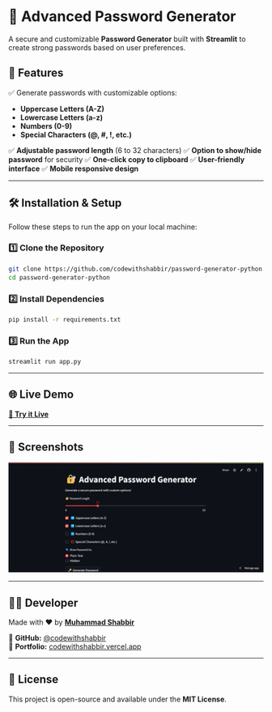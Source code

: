 # 🔐 Advanced Password Generator

A secure and customizable **Password Generator** built with **Streamlit** to create strong passwords based on user preferences.

## 🚀 Features

✅ Generate passwords with customizable options:
- **Uppercase Letters (A-Z)**
- **Lowercase Letters (a-z)**
- **Numbers (0-9)**
- **Special Characters (@, #, !, etc.)**

✅ **Adjustable password length** (6 to 32 characters)
✅ **Option to show/hide password** for security
✅ **One-click copy to clipboard**
✅ **User-friendly interface**
✅ **Mobile responsive design**

---

## 🛠️ Installation & Setup

Follow these steps to run the app on your local machine:

### 1️⃣ Clone the Repository
```bash
git clone https://github.com/codewithshabbir/password-generator-python.git
cd password-generator-python
```

### 2️⃣ Install Dependencies
```bash
pip install -r requirements.txt
```

### 3️⃣ Run the App
```bash
streamlit run app.py
```

---

## 🌐 Live Demo
[**🚀 Try it Live**](https://password-generator-codewithshabbir.streamlit.app/)

---

## 🎯 Screenshots
![Password Generator Screenshot](password-generator-screenshot.jpg)

---

## 👨‍💻 Developer
Made with ❤️ by **[Muhammad Shabbir](https://codewithshabbir.vercel.app/)**

📌 **GitHub:** [@codewithshabbir](https://github.com/codewithshabbir)  
📌 **Portfolio:** [codewithshabbir.vercel.app](https://codewithshabbir.vercel.app/)

---

## 📜 License
This project is open-source and available under the **MIT License**.
